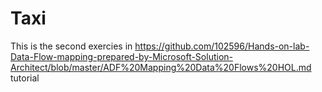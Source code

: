 # Taxi
This is the second exercies in https://github.com/102596/Hands-on-lab-Data-Flow-mapping-prepared-by-Microsoft-Solution-Architect/blob/master/ADF%20Mapping%20Data%20Flows%20HOL.md tutorial
